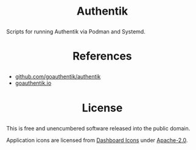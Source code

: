 <!-- This is free and unencumbered software released into the public domain -->

# <p align=center>Authentik

Scripts for running Authentik via Podman and Systemd.

# <p align=center>References

- [github.com/goauthentik/authentik](https://github.com/goauthentik/authentik)
- [goauthentik.io](https://goauthentik.io)

# <p align=center>License

This is free and unencumbered software released into the public domain.

Application icons are licensed from [Dashboard Icons](https://github.com/homarr-labs/dashboard-icons)
under [Apache-2.0](https://github.com/homarr-labs/dashboard-icons/blob/main/LICENSE).
